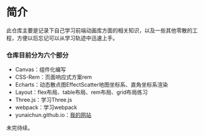 # 简介

此仓库主要是记录下自己学习前端动画库方面的相关知识，以及一些其他零散的工程，方便以后忘记可以从学习轨迹中迅速上手。


### 仓库目前分为六个部分
- Canvas：组件化编写
- CSS-Rem：页面响应式方案rem
- Echarts：动态散点图EffectScatter地图坐标系、直角坐标系渲染
- Layout：flex布局、table布局、rem布局、grid布局练习
- Three.js：学习Three.js
- webpack：学习webpack
- yunaichun.github.io：[我的网站](https://yunaichun.github.io/)

未完待续。
